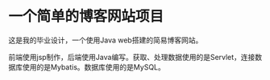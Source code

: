 # 一个简单的博客网站项目
这是我的毕业设计，一个使用Java web搭建的简易博客网站。

前端使用jsp制作，后端使用Java编写。获取、处理数据使用的是Servlet，连接数据库使用的是Mybatis。数据库使用的是MySQL。
